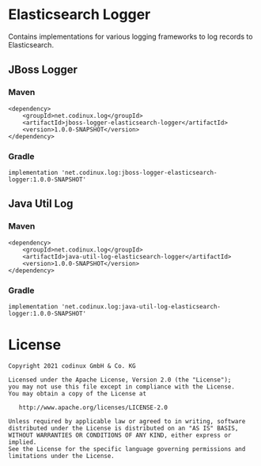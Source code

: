 # Elasticsearch Logger

Contains implementations for various logging frameworks to log records to Elasticsearch.

## JBoss Logger 

### Maven

```
<dependency>
    <groupId>net.codinux.log</groupId>
    <artifactId>jboss-logger-elasticsearch-logger</artifactId>
    <version>1.0.0-SNAPSHOT</version>
</dependency>
```

### Gradle

```
implementation 'net.codinux.log:jboss-logger-elasticsearch-logger:1.0.0-SNAPSHOT'
```

## Java Util Log

### Maven

```
<dependency>
    <groupId>net.codinux.log</groupId>
    <artifactId>java-util-log-elasticsearch-logger</artifactId>
    <version>1.0.0-SNAPSHOT</version>
</dependency>
```

### Gradle

```
implementation 'net.codinux.log:java-util-log-elasticsearch-logger:1.0.0-SNAPSHOT'
```

# License

    Copyright 2021 codinux GmbH & Co. KG

    Licensed under the Apache License, Version 2.0 (the "License");
    you may not use this file except in compliance with the License.
    You may obtain a copy of the License at

       http://www.apache.org/licenses/LICENSE-2.0

    Unless required by applicable law or agreed to in writing, software
    distributed under the License is distributed on an "AS IS" BASIS,
    WITHOUT WARRANTIES OR CONDITIONS OF ANY KIND, either express or implied.
    See the License for the specific language governing permissions and
    limitations under the License.